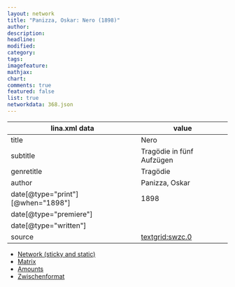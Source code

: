 ```yaml
---
layout: network
title: "Panizza, Oskar: Nero (1898)"
author:
description:
headline:
modified:
category:
tags:
imagefeature: 
mathjax: 
chart: 
comments: true
featured: false
list: true
networkdata: 368.json
---
```

lina.xml data  | value
------------- | -------------
title|Nero
subtitle|Tragödie in fünf Aufzügen
genretitle|Tragödie
author|Panizza, Oskar
date[@type="print"][@when="1898"]|1898
date[@type="premiere"]|
date[@type="written"]|
source|[textgrid:swzc.0](https://textgridlab.org/1.0/tgcrud-public/rest/textgrid:swzc.0/data)



* [Network (sticky and static)](/network368)
* [Matrix](/matrix368)
* [Amounts](/amounts368)
* [Zwischenformat](/lina368 )
